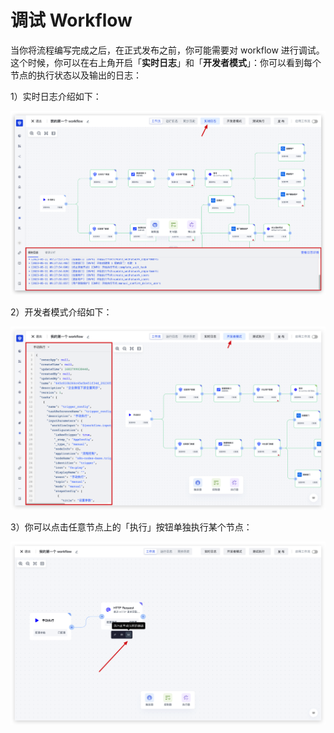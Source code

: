 # 调试 Workflow

当你将流程编写完成之后，在正式发布之前，你可能需要对 workflow 进行调试。这个时候，你可以在右上角开启「<strong>实时日志</strong>」和「<strong>开发者模式</strong>」：你可以看到每个节点的执行状态以及输出的日志：

1）实时日志介绍如下：

![](../static/K5Z6bw2SyoKmJMx5EQHchcejnld.png)

2）开发者模式介绍如下：

![](../static/D2cPbRJcVoKwb5xvB9Fcw354nDh.png)

3）你可以点击任意节点上的「执行」按钮单独执行某个节点：

![](../static/Rhvfbz0QAo2qmbxzoNOcZ4xPnde.png)
